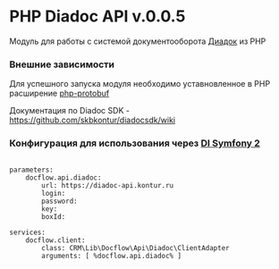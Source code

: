 # PHP Diadoc API v.0.0.5

Модуль для работы с системой документооборота [Диадок](http://www.diadoc.ru) из PHP

### Внешние зависимости

Для успешного запуска модуля необходимо уставновленное в PHP расширение [php-protobuf](https://github.com/allegro/php-protobuf)

Документация по Diadoc SDK - https://github.com/skbkontur/diadocsdk/wiki 

### Конфигурация для использования через [DI Symfony 2](http://symfony.com/doc/current/components/dependency_injection/introduction.html)

<pre><code>
parameters:
    docflow.api.diadoc:
        url: https://diadoc-api.kontur.ru
        login: 
        password: 
        key: 
        boxId: 

services:
    docflow.client:
        class: CRM\Lib\Docflow\Api\Diadoc\ClientAdapter
        arguments: [ %docflow.api.diadoc% ]
</code></pre>
